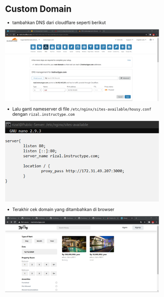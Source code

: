 # Custom Domain

- tambahkan DNS dari cloudflare seperti berikut

![text](assets/01.PNG)

- Lalu ganti nameserver di file `/etc/nginx/sites-available/housy.conf` dengan `rizal.instructype.com`

![text](assets/02.PNG)

- Terakhir cek domain yang ditambahkan di browser

![text](assets/03.PNG)